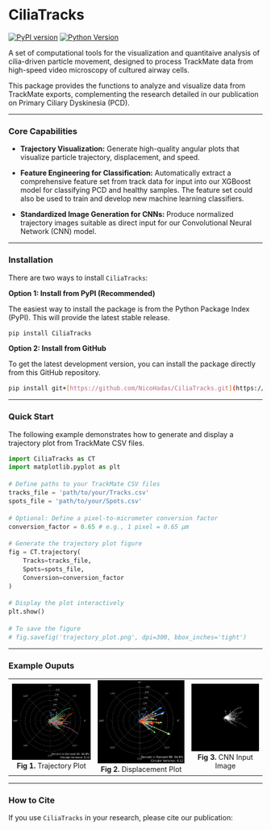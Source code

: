 # CiliaTracks

[![PyPI version](https://badge.fury.io/py/CiliaTracks.svg)](https://badge.fury.io/py/CiliaTracks)
[![Python Version](https://img.shields.io/pypi/pyversions/CiliaTracks.svg)](https://pypi.org/project/CiliaTracks)

A set of computational tools for the visualization and quantitaive analysis of cilia-driven particle movement, designed to process TrackMate data from high-speed video microscopy of cultured airway cells.

This package provides the functions to analyze and visualize data from TrackMate exports, complementing the research detailed in our publication on Primary Ciliary Dyskinesia (PCD).

---

### Core Capabilities

* **Trajectory Visualization:** Generate high-quality angular plots that visualize particle trajectory, displacement, and speed.

* **Feature Engineering for Classification:** Automatically extract a comprehensive feature set from track data for input into our XGBoost model for classifying PCD and healthy samples. The feature set could also be used to train and develop new machine learning classifiers. 

* **Standardized Image Generation for CNNs:** Produce normalized trajectory images suitable as direct input for our Convolutional Neural Network (CNN) model.

---


### Installation

There are two ways to install `CiliaTracks`:

**Option 1: Install from PyPI (Recommended)**

The easiest way to install the package is from the Python Package Index (PyPI). This will provide the latest stable release.

```bash
pip install CiliaTracks
```

**Option 2: Install from GitHub**

To get the latest development version, you can install the package directly from this GitHub repository.

```bash
pip install git+[https://github.com/NicoHadas/CiliaTracks.git](https://github.com/NicoHadas/CiliaTracks.git)
```

---


### Quick Start

The following example demonstrates how to generate and display a trajectory plot from TrackMate CSV files.

```python
import CiliaTracks as CT
import matplotlib.pyplot as plt

# Define paths to your TrackMate CSV files
tracks_file = 'path/to/your/Tracks.csv'
spots_file = 'path/to/your/Spots.csv'

# Optional: Define a pixel-to-micrometer conversion factor
conversion_factor = 0.65 # e.g., 1 pixel = 0.65 µm

# Generate the trajectory plot figure
fig = CT.trajectory(
    Tracks=tracks_file, 
    Spots=spots_file, 
    Conversion=conversion_factor
)

# Display the plot interactively
plt.show()

# To save the figure
# fig.savefig('trajectory_plot.png', dpi=300, bbox_inches='tight')
```

---

### Example Ouputs

<table border="0" cellspacing="0" cellpadding="10" align="center">
  <tr>
    <td align="center">
      <img src="assets/Trajectory.png" alt="Trajectory Plot" width="350">
      <br>
      <b>Fig 1.</b> Trajectory Plot
    </td>
    <td align="center">
      <img src="assets/Displacement.png" alt="Displacement Plot" width="350">
      <br>
      <b>Fig 2.</b> Displacement Plot
    </td>
    <td align="center">
      <img src="assets/CNN.png" alt="CNN Input Plot" width="335">
      <br>
      <b>Fig 3.</b> CNN Input Image
    </td>
  </tr>
</table>

---

### How to Cite

If you use `CiliaTracks` in your research, please cite our publication:

